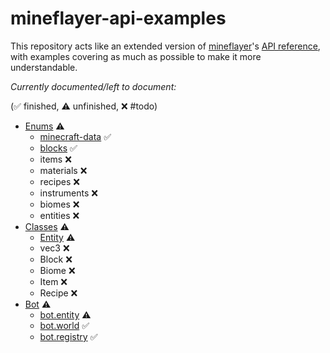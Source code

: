 # mineflayer-api-examples

This repository acts like an extended version of
[mineflayer](https://github.com/PrismarineJS/mineflayer)'s
[API reference](https://github.com/PrismarineJS/mineflayer/blob/master/docs/api.md),
with examples covering as much as possible to make it more understandable.

*Currently documented/left to document:*

(✅ finished, ⚠️ unfinished, ❌ #todo)
- [Enums](https://github.com/NoNameLmao/mineflayer-api-examples/tree/main/enums) ⚠️
  - [minecraft-data](https://github.com/NoNameLmao/mineflayer-api-examples/blob/main/enums/minecraft-data.md) ✅
  - [blocks](https://github.com/NoNameLmao/mineflayer-api-examples/blob/main/enums/blocks.md) ✅
  - items ❌
  - materials ❌
  - recipes ❌
  - instruments ❌
  - biomes ❌
  - entities ❌
- [Classes](https://github.com/NoNameLmao/mineflayer-api-examples/tree/main/classes) ⚠️
  - [Entity](https://github.com/NoNameLmao/mineflayer-api-examples/blob/main/classes/entity.md) ⚠️
  - vec3 ❌
  - Block ❌
  - Biome ❌
  - Item ❌
  - Recipe ❌
- [Bot](https://github.com/NoNameLmao/mineflayer-api-examples/tree/main/bot) ⚠️
  - [bot.entity](https://github.com/NoNameLmao/mineflayer-api-examples/blob/main/bot/entity.md) ⚠️
  - [bot.world](https://github.com/NoNameLmao/mineflayer-api-examples/blob/main/bot/world.md) ✅
  - [bot.registry](https://github.com/NoNameLmao/mineflayer-api-examples/blob/main/bot/registry.md) ✅
